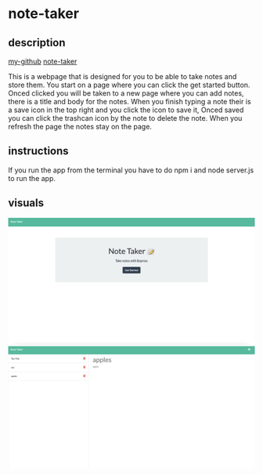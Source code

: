# note-taker

## description
[my-github](https://github.com/Will-Dean5/note-taker)
[note-taker](https://tranquil-shelf-11284.herokuapp.com/)

This is a webpage that is designed for you to be able to take notes and store them. You start on a page where you can click the get started button. Onced clicked you will be taken to a new page where you can add notes, there is a title and body for the notes. When you finish typing a note their is a save icon in the top right and you click the icon to save it, Onced saved you can click the trashcan icon by the note to delete the note. When you refresh the page the notes stay on the page.

## instructions

If you run the app from the terminal you have to do npm i and node server.js to run the app.

## visuals
![Start-page](./public/assets/Screen%20Shot%202022-09-16%20at%207.28.23%20PM.png)
![notes-page](./public/assets/Screen%20Shot%202022-09-16%20at%207.29.04%20PM.png)